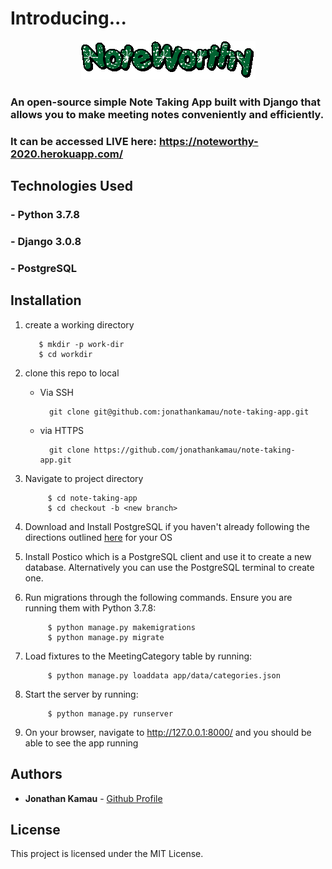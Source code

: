 # Introducing...

<p align="center">
  <img src="https://raw.githubusercontent.com/jonathankamau/note-taking-app/master/app/data/noteworthy.gif"/>
</p>

### An open-source simple Note Taking App built with Django that allows you to make meeting notes conveniently and efficiently. 

### It can be accessed LIVE here: https://noteworthy-2020.herokuapp.com/

## Technologies Used
### - Python 3.7.8
### - Django 3.0.8
### - PostgreSQL

## Installation

1. create a working directory

	      $ mkdir -p work-dir
	      $ cd workdir


2. clone this repo to local
    - Via SSH

          	git clone git@github.com:jonathankamau/note-taking-app.git

    - via HTTPS

          	git clone https://github.com/jonathankamau/note-taking-app.git
          
3. Navigate to project directory
    
    
      		$ cd note-taking-app
      		$ cd checkout -b <new branch>

4. Download and Install PostgreSQL if you haven't already following the directions outlined [here](https://www.postgresql.org/download/) for your OS

5. Install Postico which is a PostgreSQL client and use it to create a new database. Alternatively you can use the PostgreSQL terminal to create one.

6. Run migrations through the following commands. Ensure you are running them with Python 3.7.8:

            $ python manage.py makemigrations
            $ python manage.py migrate

7. Load fixtures to the MeetingCategory table by running:

            $ python manage.py loaddata app/data/categories.json 

8. Start the server by running:

            $ python manage.py runserver

9. On your browser, navigate to http://127.0.0.1:8000/ and you should be able to see the app running

## Authors

* **Jonathan Kamau** - [Github Profile](https://github.com/jonathankamau)


## License

This project is licensed under the MIT License.


